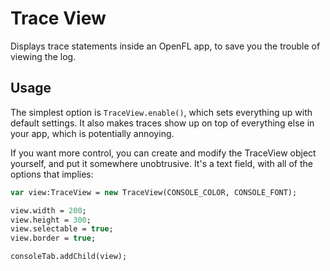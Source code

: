 # Trace View
Displays trace statements inside an OpenFL app, to save you the trouble of viewing the log.

## Usage

The simplest option is `TraceView.enable()`, which sets everything up with default settings. It also makes traces show up on top of everything else in your app, which is potentially annoying.

If you want more control, you can create and modify the TraceView object yourself, and put it somewhere unobtrusive. It's a text field, with all of the options that implies:

```haxe
var view:TraceView = new TraceView(CONSOLE_COLOR, CONSOLE_FONT);

view.width = 200;
view.height = 300;
view.selectable = true;
view.border = true;

consoleTab.addChild(view);
```
